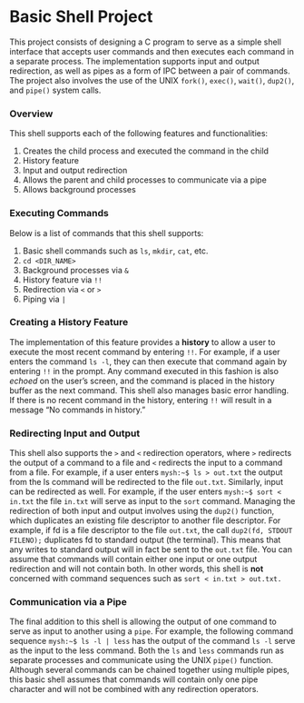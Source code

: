# Basic Shell Project

This project consists of designing a C program to serve as a simple shell interface that accepts user commands and then 
executes each command in a separate process. The implementation supports input and output redirection, as well as 
pipes as a form of IPC between a pair of commands. The project also involves the use of the UNIX `fork()`, `exec()`, 
`wait()`, `dup2()`, and `pipe()` system calls.

### Overview

This shell supports each of the following features and functionalities: 
1. Creates the child process and executed the command in the child 
2. History feature 
3. Input and output redirection 
4. Allows the parent and child processes to communicate via a pipe
5. Allows background processes


### Executing Commands
Below is a list of commands that this shell supports:
1. Basic shell commands such as `ls`, `mkdir`, `cat`, etc.
2. `cd <DIR_NAME>`
3. Background processes via `&`
4. History feature via `!!`
5. Redirection via `<` or `>`
6. Piping via `|`

### Creating a History Feature
The implementation of this feature provides a **history** to allow a user to execute the most recent command by entering `!!`. For example, if a user enters the command `ls -l`, they can then execute that command again by entering `!!` in the prompt. Any command executed in this fashion is also *echoed* on the user’s screen, and the command is placed in the history buffer as the next command. This shell also manages basic error handling. If there is no recent command in the history, entering `!!` will result in a message 
“No commands in history.”

### Redirecting Input and Output
This shell also supports the `>` and `<` redirection operators, where `>` redirects the output of a command to a file and `<` redirects the input to a command from a file. For example, if a user enters ```mysh:~$ ls > out.txt``` the output from the ls command will be redirected to the file `out.txt`. Similarly, input can be redirected as well. For example, if the user enters ```mysh:~$ sort < in.txt``` the file `in.txt` will serve as input to the `sort` command. Managing the redirection of both input and output involves using the `dup2()` function, which duplicates an existing file descriptor to another file descriptor. For example, if fd is a file descriptor to the file `out.txt`, the call ```dup2(fd, STDOUT FILENO);``` duplicates fd to standard output (the terminal). This means that any writes to standard output will in fact be sent to the `out.txt` file. You can assume that commands will contain either one input or one output redirection and will not contain both. In other words, this shell is **not** concerned with command sequences such as ```sort < in.txt > out.txt.```

### Communication via a Pipe
The final addition to this shell is allowing the output of one command to serve as input to another using a `pipe`. For example, the following command sequence ```mysh:~$ ls -l | less``` has the output of the command `ls -l` serve as the input to the less command. Both the `ls` and `less` commands run as separate processes and communicate using the UNIX `pipe()` function. Although several commands can be chained together using multiple pipes, this basic shell assumes that commands will contain only one pipe character and will not be combined with any redirection operators.
